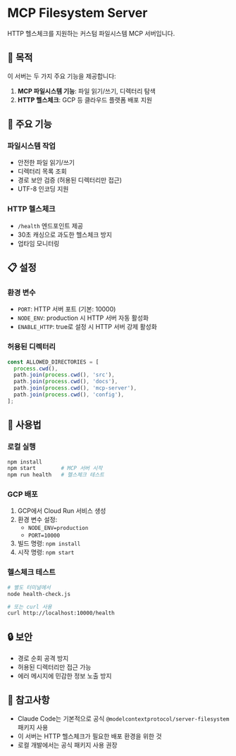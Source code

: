 # MCP Filesystem Server

HTTP 헬스체크를 지원하는 커스텀 파일시스템 MCP 서버입니다.

## 🎯 목적

이 서버는 두 가지 주요 기능을 제공합니다:
1. **MCP 파일시스템 기능**: 파일 읽기/쓰기, 디렉터리 탐색
2. **HTTP 헬스체크**: GCP 등 클라우드 플랫폼 배포 지원

## 🔧 주요 기능

### 파일시스템 작업
- 안전한 파일 읽기/쓰기
- 디렉터리 목록 조회
- 경로 보안 검증 (허용된 디렉터리만 접근)
- UTF-8 인코딩 지원

### HTTP 헬스체크
- `/health` 엔드포인트 제공
- 30초 캐싱으로 과도한 헬스체크 방지
- 업타임 모니터링

## 📋 설정

### 환경 변수
- `PORT`: HTTP 서버 포트 (기본: 10000)
- `NODE_ENV`: production 시 HTTP 서버 자동 활성화
- `ENABLE_HTTP`: true로 설정 시 HTTP 서버 강제 활성화

### 허용된 디렉터리
```javascript
const ALLOWED_DIRECTORIES = [
  process.cwd(),
  path.join(process.cwd(), 'src'),
  path.join(process.cwd(), 'docs'),
  path.join(process.cwd(), 'mcp-server'),
  path.join(process.cwd(), 'config'),
];
```

## 🚀 사용법

### 로컬 실행
```bash
npm install
npm start        # MCP 서버 시작
npm run health   # 헬스체크 테스트
```

### GCP 배포
1. GCP에서 Cloud Run 서비스 생성
2. 환경 변수 설정:
   - `NODE_ENV=production`
   - `PORT=10000`
3. 빌드 명령: `npm install`
4. 시작 명령: `npm start`

### 헬스체크 테스트
```bash
# 별도 터미널에서
node health-check.js

# 또는 curl 사용
curl http://localhost:10000/health
```

## 🔒 보안

- 경로 순회 공격 방지
- 허용된 디렉터리만 접근 가능
- 에러 메시지에 민감한 정보 노출 방지

## 📝 참고사항

- Claude Code는 기본적으로 공식 `@modelcontextprotocol/server-filesystem` 패키지 사용
- 이 서버는 HTTP 헬스체크가 필요한 배포 환경을 위한 것
- 로컬 개발에서는 공식 패키지 사용 권장